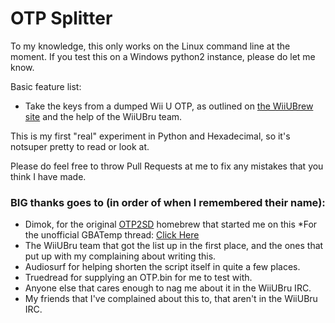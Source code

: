 # OTP Splitter

To my knowledge, this only works on the Linux command line at the moment. If you test this on a Windows python2 instance, please do let me know.

Basic feature list:

 * Take the keys from a dumped Wii U OTP, as outlined on [the WiiUBrew site](http://wiiubrew.org/wiki/Hardware/OTP) and the help of the WiiUBru team.

This is my first "real" experiment in Python and Hexadecimal, so it's notsuper pretty to read or look at.

Please do feel free to throw Pull Requests at me to fix any mistakes that you think I have made.

### BIG thanks goes to (in order of when I remembered their name):

 * Dimok, for the original [OTP2SD](https://github.com/dimok789/otp2sd_dumper) homebrew that started me on this
 	*For the unofficial GBATemp thread: [Click Here](http://gbatemp.net/threads/otp2sd-by-dimok.447353/)
 * The WiiUBru team that got the list up in the first place, and the ones that put up with my complaining about writing this.
 * Audiosurf for helping shorten the script itself in quite a few places.
 * Truedread for supplying an OTP.bin for me to test with.
 * Anyone else that cares enough to nag me about it in the WiiUBru IRC.
 * My friends that I've complained about this to, that aren't in the WiiUBru IRC.